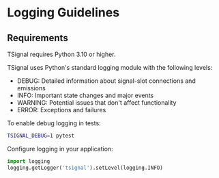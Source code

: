 # Logging Guidelines

## Requirements
TSignal requires Python 3.10 or higher.

TSignal uses Python's standard logging module with the following levels:

- DEBUG: Detailed information about signal-slot connections and emissions
- INFO: Important state changes and major events
- WARNING: Potential issues that don't affect functionality
- ERROR: Exceptions and failures

To enable debug logging in tests:
```bash
TSIGNAL_DEBUG=1 pytest
```

Configure logging in your application:
```python
import logging
logging.getLogger('tsignal').setLevel(logging.INFO)
```
